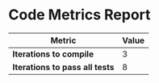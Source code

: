 # Code Metrics Report

| Metric                          | Value     |
|---------------------------------|-----------|
| **Iterations to  compile**      | 3         |
| **Iterations to pass all tests**| 8         |

